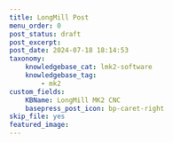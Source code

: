 ```yaml
---
title: LongMill Post
menu_order: 0
post_status: draft
post_excerpt: 
post_date: 2024-07-18 18:14:53
taxonomy:
    knowledgebase_cat: lmk2-software
    knowledgebase_tag:
        - mk2
custom_fields:
    KBName: LongMill MK2 CNC
    basepress_post_icon: bp-caret-right
skip_file: yes
featured_image: 
---
```


